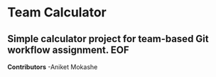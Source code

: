 # Team Calculator
Simple calculator project for team-based Git workflow assignment.
EOF
-----------------
**Contributors**
-Aniket Mokashe

